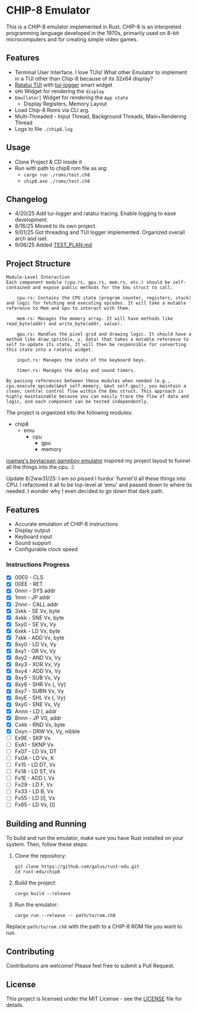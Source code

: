 # CHIP-8 Emulator

This is a CHIP-8 emulator implemented in Rust.
CHIP-8 is an interpreted programming language developed in the 1970s, primarily used on 8-bit microcomputers and for creating simple video games.


## Features

- Terminal User Interface. I love TUIs! What other Emulator to implement in a TUI other than Chip-8 because of its 32x64 display?
- [Ratatui TUI](https://ratatui.rs/) with [tui-logger](https://github.com/gin66/tui-logger/) smart widget
- `GPU` Widget for rendering the `display`
- `Emu[later]` Widget for rendering the `App state`
    - Display Registers, Memory Layout
- Load Chip-8 Roms via CLI arg.
- Multi-Threaded - Input Thread, Background Threads, Main+Rendering Thread
- Logs to file `./chip8.log`

## Usage

- Clone Project & CD inside it
- Run with path to chip8 rom file as arg: 
    - `cargo run ./roms/test.ch8`
    - `chip8.exe ./roms/test.ch8`

## Changelog

- 4/20/25 Add tui-logger and ratatui tracing. Enable logging to ease development.
- 8/16/25 Moved to its own project.
- 9/01/25 Got threading and TUI logger implemented. Organized overall arch and iset.
- 9/06/25 Added [TEST_PLAN.md](/TEST_PLAN.md)

## Project Structure

```
Module-Level Interaction
Each component module (cpu.rs, gpu.rs, mem.rs, etc.) should be self-contained and expose public methods for the Emu struct to call.

    cpu.rs: Contains the CPU state (program counter, registers, stack) and logic for fetching and executing opcodes. It will take a mutable reference to Mem and Gpu to interact with them.

    mem.rs: Manages the memory array. It will have methods like read_byte(addr) and write_byte(addr, value).

    gpu.rs: Handles the pixel grid and drawing logic. It should have a method like draw_sprite(x, y, data) that takes a mutable reference to self to update its state. It will then be responsible for converting this state into a ratatui widget.

    input.rs: Manages the state of the keyboard keys.

    timer.rs: Manages the delay and sound timers.

By passing references between these modules when needed (e.g., cpu.execute_opcode(&mut self.memory, &mut self.gpu)), you maintain a clean, central control flow within the Emu struct. This approach is highly maintainable because you can easily trace the flow of data and logic, and each component can be tested independently.
```

The project is organized into the following modules:

- chip8
    - emu
        - cpu
            - gpu
            - memory

[joamag's boytacean gameboy emulator](https://github.com/joamag/boytacean) 
inspired my project layout to funnel all the things into the cpu. :)

Update 8/2ww31/25: I am so pissed I hurdur 'funnel'd all these things into CPU.
I refactored it all to be top-level at 'emu' and passed down to where its needed.
I wonder why I even decided to go down that dark path.

## Features

- Accurate emulation of CHIP-8 instructions
- Display output
- Keyboard input
- Sound support
- Configurable clock speed

### Instructions Progress

- [X] 00E0 - CLS
- [X] 00EE - RET
- [X] 0nnn - SYS addr
- [X] 1nnn - JP addr
- [X] 2nnn - CALL addr
- [X] 3xkk - SE Vx, byte
- [X] 4xkk - SNE Vx, byte
- [X] 5xy0 - SE Vx, Vy
- [X] 6xkk - LD Vx, byte
- [X] 7xkk - ADD Vx, byte
- [X] 8xy0 - LD Vx, Vy
- [X] 8xy1 - OR Vx, Vy
- [X] 8xy2 - AND Vx, Vy
- [X] 8xy3 - XOR Vx, Vy
- [X] 8xy4 - ADD Vx, Vy
- [X] 8xy5 - SUB Vx, Vy
- [X] 8xy6 - SHR Vx {, Vy}
- [X] 8xy7 - SUBN Vx, Vy
- [X] 8xyE - SHL Vx {, Vy}
- [X] 9xy0 - SNE Vx, Vy
- [X] Annn - LD I, addr
- [X] Bnnn - JP V0, addr
- [X] Cxkk - RND Vx, byte
- [X] Dxyn - DRW Vx, Vy, nibble
- [ ] Ex9E - SKP Vx
- [ ] ExA1 - SKNP Vx
- [ ] Fx07 - LD Vx, DT
- [ ] Fx0A - LD Vx, K
- [ ] Fx15 - LD DT, Vx
- [ ] Fx18 - LD ST, Vx
- [ ] Fx1E - ADD I, Vx
- [ ] Fx29 - LD F, Vx
- [ ] Fx33 - LD B, Vx
- [ ] Fx55 - LD [I], Vx
- [ ] Fx65 - LD Vx, [I]

## Building and Running

To build and run the emulator, make sure you have Rust installed on your system. Then, follow these steps:

1. Clone the repository:
   ```
   git clone https://github.com/galus/rust-edu.git
   cd rust-edu/chip8
   ```

2. Build the project:
   ```
   cargo build --release
   ```

3. Run the emulator:
   ```
   cargo run --release -- path/to/rom.ch8
   ```

Replace `path/to/rom.ch8` with the path to a CHIP-8 ROM file you want to run.

## Contributing

Contributions are welcome! Please feel free to submit a Pull Request.

## License

This project is licensed under the MIT License - see the [LICENSE](LICENSE) file for details.
